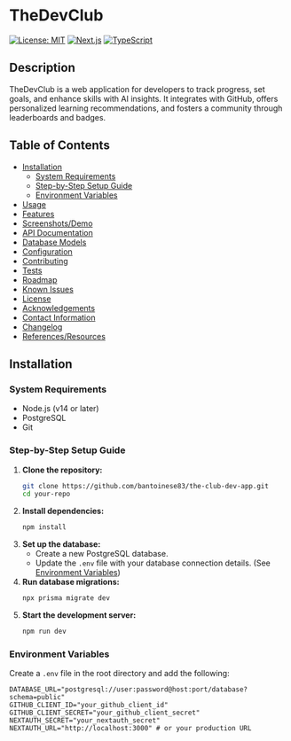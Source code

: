 # TheDevClub

[![License: MIT](https://img.shields.io/badge/License-MIT-yellow.svg)](https://opensource.org/licenses/MIT)
[![Next.js](https://img.shields.io/badge/Next.js-13.4.4-blue)](https://nextjs.org/)
[![TypeScript](https://img.shields.io/badge/TypeScript-5.1.3-blue)](https://www.typescriptlang.org/)

## Description

TheDevClub is a web application for developers to track progress, set goals, and enhance skills with AI insights. It integrates with GitHub, offers personalized learning recommendations, and fosters a community through leaderboards and badges.

## Table of Contents

- [Installation](#installation)
  - [System Requirements](#system-requirements)
  - [Step-by-Step Setup Guide](#step-by-step-setup-guide)
  - [Environment Variables](#environment-variables)
- [Usage](#usage)
- [Features](#features)
- [Screenshots/Demo](#screenshotsdemo)
- [API Documentation](#api-documentation)
- [Database Models](#database-models)
- [Configuration](#configuration)
- [Contributing](#contributing)
- [Tests](#tests)
- [Roadmap](#roadmap)
- [Known Issues](#known-issues)
- [License](#license)
- [Acknowledgements](#acknowledgements)
- [Contact Information](#contact-information)
- [Changelog](#changelog)
- [References/Resources](#referencesresources)

## Installation

### System Requirements

- Node.js (v14 or later)
- PostgreSQL
- Git

### Step-by-Step Setup Guide

1.  **Clone the repository:**
    ```bash
    git clone https://github.com/bantoinese83/the-club-dev-app.git
    cd your-repo
    ```
2.  **Install dependencies:**
    ```bash
    npm install
    ```
3.  **Set up the database:**
    - Create a new PostgreSQL database.
    - Update the `.env` file with your database connection details. (See [Environment Variables](#environment-variables))
4.  **Run database migrations:**
    ```bash
    npx prisma migrate dev
    ```
5.  **Start the development server:**
    ```bash
    npm run dev
    ```

### Environment Variables

Create a `.env` file in the root directory and add the following:

```env
DATABASE_URL="postgresql://user:password@host:port/database?schema=public"
GITHUB_CLIENT_ID="your_github_client_id"
GITHUB_CLIENT_SECRET="your_github_client_secret"
NEXTAUTH_SECRET="your_nextauth_secret"
NEXTAUTH_URL="http://localhost:3000" # or your production URL

```
